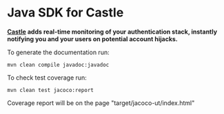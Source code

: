 # Java SDK for Castle

**[Castle](https://castle.io) adds real-time monitoring of your authentication stack, instantly notifying you and your users on potential account hijacks.**

To generate the documentation run:

    mvn clean compile javadoc:javadoc

To check test coverage run:
    
    mvn clean test jacoco:report

Coverage report will be on the page "target/jacoco-ut/index.html"

